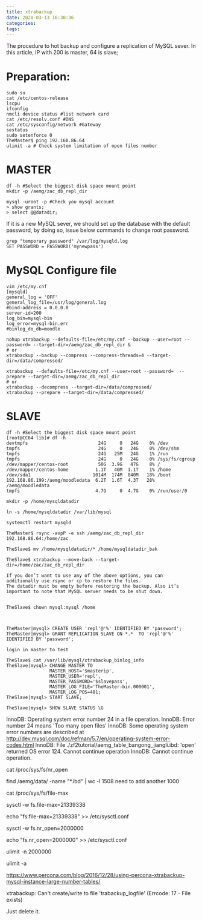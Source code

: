```yaml
---
title: xtrabackup
date: 2020-03-13 16:30:36
categories:
tags:
---
```


The procedure to hot backup and configure a replication of MySQL sever.
In this article, IP with 200 is master, 64 is slave;

# Preparation: 
```
sudo su
cat /etc/centos-release
lscpu
ifconfig
nmcli device status #list network card
cat /etc/resolv.conf #DNS
cat /etc/sysconfig/network #Gateway
sestatus
sudo setenforce 0
TheMaster$ ping 192.168.86.64
ulimit -a # Check system limitation of open files number
```
<!--more-->
# MASTER

```
df -h #Select the biggest disk space mount point
mkdir -p /aemg/zac_db_repl_dir

mysql -uroot -p #Check you mysql account
> show grants;
> select @@datadir;
```
If it is a new MySQL sever, we should set up the database with the default password, by doing so, issue below commands to change root password.
```
grep "temporary password" /var/log/mysqld.log
SET PASSWORD = PASSWORD('mynewpass')
```
# MySQL Configure file

```
vim /etc/my.cnf
[mysqld]
general_log = 'OFF'
general_log_file=/usr/log/general.log
#bind-address = 0.0.0.0
server-id=200
log_bin=mysql-bin
log_error=mysql-bin.err
#binlog_do_db=moodle
```
```
nohup xtrabackup --defaults-file=/etc/my.cnf --backup --user=root --password= --target-dir=/aemg/zac_db_repl_dir &
# or
xtrabackup --backup --compress --compress-threads=4 --target-dir=/data/compressed/

xtrabackup --defaults-file=/etc/my.cnf --user=root --password=  --prepare --target-dir=/aemg/zac_db_repl_dir 
# or
xtrabackup --decompress --target-dir=/data/compressed/
xtrabackup --prepare --target-dir=/data/compressed/
````


# SLAVE

```
df -h #Select the biggest disk space mount point
[root@CC64 lib]# df -h
devtmpfs                          24G     0   24G    0% /dev
tmpfs                             24G     0   24G    0% /dev/shm
tmpfs                             24G   25M   24G    1% /run
tmpfs                             24G     0   24G    0% /sys/fs/cgroup
/dev/mapper/centos-root           50G  3.9G   47G    8% /
/dev/mapper/centos-home          1.1T   40M  1.1T    1% /home
/dev/sda1                       1014M  174M  840M   18% /boot
192.168.86.199:/aemg/moodledata  6.2T  1.6T  4.3T   28% /aemg/moodledata
tmpfs                            4.7G     0  4.7G    0% /run/user/0

mkdir -p /home/mysqldatadir

ln -s /home/mysqldatadir /var/lib/mysql

systemctl restart mysqld

TheMaster$ rsync -avpP -e ssh /aemg/zac_db_repl_dir 192.168.86.64:/home/zac

TheSlave$ mv /home/mysqldatadir/* /home/mysqldatadir_bak

TheSlave$ xtrabackup --move-back --target-dir=/home/zac/zac_db_repl_dir

If you don’t want to use any of the above options, you can additionally use rsync or cp to restore the files.
The datadir must be empty before restoring the backup. Also it’s important to note that MySQL server needs to be shut down.


TheSlave$ chown mysql:mysql /home



TheMaster|mysql> CREATE USER 'repl'@'%' IDENTIFIED BY 'password';
TheMaster|mysql> GRANT REPLICATION SLAVE ON *.*  TO 'repl'@'%' IDENTIFIED BY 'password';

login in master to test

TheSlave$ cat /var/lib/mysql/xtrabackup_binlog_info
TheSlave|mysql> CHANGE MASTER TO
                MASTER_HOST='$masterip',
                MASTER_USER='repl',
                MASTER_PASSWORD='$slavepass',
                MASTER_LOG_FILE='TheMaster-bin.000001',
                MASTER_LOG_POS=481;
TheSlave|mysql> START SLAVE;

TheSlave|mysql> SHOW SLAVE STATUS \G

```







InnoDB: Operating system error number 24 in a file operation.
InnoDB: Error number 24 means 'Too many open files'
InnoDB: Some operating system error numbers are described at http://dev.mysql.com/doc/refman/5.7/en/operating-system-error-codes.html
InnoDB: File ./zf2tutorial/aemg_table_bangong_jiangli.ibd: 'open' returned OS error 124. Cannot continue operation
InnoDB: Cannot continue operation.


cat /proc/sys/fs/nr_open

find /aemg/data/ -name "*.ibd" | wc -l
1508
need to add another 1000

cat /proc/sys/fs/file-max

sysctl -w fs.file-max=21339338 

echo "fs.file-max=21339338" >> /etc/sysctl.conf

sysctl -w fs.nr_open=2000000

echo "fs.nr_open=2000000" >> /etc/sysctl.conf

ulimit -n 2000000 

ulimit -a


https://www.percona.com/blog/2016/12/28/using-percona-xtrabackup-mysql-instance-large-number-tables/






xtrabackup: Can't create/write to file 'trabackup_logfile' (Errcode: 17 - File exists)

Just delete it.